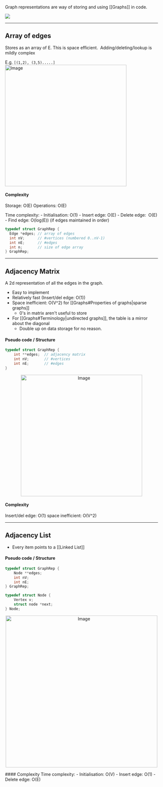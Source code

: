Graph representations are way of storing and using [[Graphs]] in code. 

![](https://lh4.googleusercontent.com/dhHEDDHZZAV-Aas_6WnNmwbOcheySau_70JkXiyGbdNaDwdZ2Suu-GZ4HFyF9uEch8-b2FAe7ZS2enhOLEa0WQJCZQZ3yML_Jo67FYL6BUkh5nm-zFtcmDJL4cFkK1iYkYZExiKCrWlv8vIjU0fxMNk)

---

## Array of edges
Stores as an array of E. This is space efficient. 
Adding/deleting/lookup is mildly complex

E.g. `[(1,2), (3,5).....]`
<img src="https://lh5.googleusercontent.com/1CnDtCnib0sHgmiCHApHRyr8bpaOvdJ42O8jyGy-1OdywUgICcB9qmPNKYv7pk-ObHDrSM16h9AngCh0YWiv5I1XgZaPJEdGwPDcdv487LCXlkfmFbMBT880ZpjAX9OscSTqzLoPkjs8VSz779IMgPI" alt="Image" width="400px" />

#### Complexity 
Storage: O(E)
Operations: O(E) 

Time complexity:
    - Initialisation: O(1)
    - Insert edge: O(E)
    - Delete edge:  O(E)
    - Find edge: O(log(E)) (if edges maintained in order)

```c
typedef struct GraphRep {
  Edge *edges; // array of edges
  int nV;      // #vertices (numbered 0..nV-1)
  int nE;      // #edges
  int n;       // size of edge array
} GraphRep;
```

---

## Adjacency Matrix
A 2d representation of all the edges in the graph.
- Easy to implement
- Relatively fast (Insert/del edge: O(1))
- Space inefficient: O(V^2) for [[Graphs#Properties of graphs|sparse graphs]]
	- 0's in matrix aren't useful to store
- For [[Graphs#Terminology|undirected graphs]], the table is a mirror about the diagonal
	- Double up on data storage for no reason.


#### Pseudo code / Structure
```c 
typedef struct GraphRep {
	int **edges;  // adjacency matrix
	int nV;       // #vertices
	int nE;       // #edges
}
```
<p align="center">
<img src="https://lh3.googleusercontent.com/wu_u5a6Xa8cp57wo0abvG0x3HXl3riH5HcipBsn63U2ojkCBVEh7NbLplicaJroz6Bkd47xvVfvZO5v-ikWL-I5utDWEnYM7w6KTEUNE3AHPsgnD5oV6wxEhrZ0_vSfAvhhWKVeRweEqkZHcO1KiwTU" 
	alt="Image" width="400px" />
</p>

#### Complexity
Insert/del edge: O(1)
space inefficient: O(V^2)

---

## Adjacency List
- Every item points to a [[Linked List]]


#### Pseudo code / Structure
```c
typedef struct GraphRep { 
	Node **edges; 
	int nV; 
	int nE; 
} GraphRep; 

typedef struct Node { 
	Vertex v; 
	struct node *next; 
} Node;
```

<p align="center">
<img src="https://lh6.googleusercontent.com/WABBH1T-_vpsMcxPJ-Bij1pelhLe8c9Xd0og0rOk12lA53zcVhTZXXtOedQtGqOc7yo-QALH8kXhuYLMds_YAQ7mRbMnNTcDuUF2W6msI3_HjMvl-v-LuCOwNnCi4sGMhOdmRhRaIU0tXP8VAuSbpD4" alt="Image" width="500px" />
</p>
#### Complexity
Time complexity:
    - Initialisation: O(V)
    - Insert edge: O(1)
    - Delete edge: O(E)